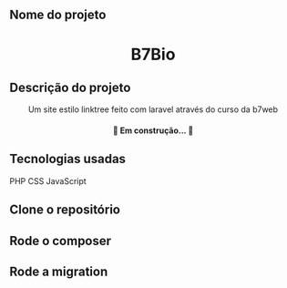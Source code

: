 ## Nome do projeto
<h1 align="center">B7Bio</h1>

## Descrição do projeto
<p align="center">Um site estilo linktree feito com laravel através do curso da b7web</p>

<h4 align="center"> 
	🚧  Em construção...  🚧
</h4>

## Tecnologias usadas
PHP
CSS
JavaScript

## Clone o repositório
## Rode o composer
## Rode a migration